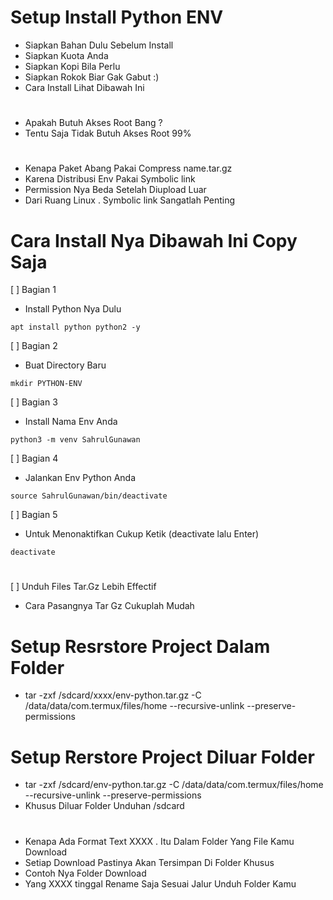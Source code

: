 # Setup Install Python ENV
- Siapkan Bahan Dulu Sebelum Install
- Siapkan Kuota Anda
- Siapkan Kopi Bila Perlu
- Siapkan Rokok Biar Gak Gabut :)
- Cara Install Lihat Dibawah Ini

#
- Apakah Butuh Akses Root Bang ?
- Tentu Saja Tidak Butuh Akses Root 99% 

#
- Kenapa Paket Abang Pakai Compress name.tar.gz
- Karena Distribusi Env Pakai Symbolic link
- Permission Nya Beda Setelah Diupload Luar
- Dari Ruang Linux . Symbolic link Sangatlah Penting


# Cara Install Nya Dibawah Ini Copy Saja

[ ] Bagian 1
- Install Python Nya Dulu

```
apt install python python2 -y
```

[ ] Bagian 2
- Buat Directory Baru

```
mkdir PYTHON-ENV
```

[ ] Bagian 3
- Install Nama Env Anda
```
python3 -m venv SahrulGunawan
```

[ ] Bagian 4
- Jalankan Env Python Anda 
```
source SahrulGunawan/bin/deactivate
```

[ ] Bagian 5
- Untuk Menonaktifkan Cukup Ketik (deactivate lalu Enter)

```
deactivate
```

#
[ ] Unduh Files Tar.Gz Lebih Effectif
- Cara Pasangnya Tar Gz Cukuplah Mudah

# Setup Resrstore Project Dalam Folder
- tar -zxf /sdcard/xxxx/env-python.tar.gz -C /data/data/com.termux/files/home --recursive-unlink --preserve-permissions

# Setup Rerstore Project Diluar Folder
- tar -zxf /sdcard/env-python.tar.gz -C /data/data/com.termux/files/home --recursive-unlink --preserve-permissions
- Khusus Diluar Folder Unduhan /sdcard

#
- Kenapa Ada Format Text XXXX . Itu Dalam Folder Yang File Kamu Download
- Setiap Download Pastinya Akan Tersimpan Di Folder Khusus
- Contoh Nya Folder Download
- Yang XXXX tinggal Rename Saja Sesuai Jalur Unduh Folder Kamu
